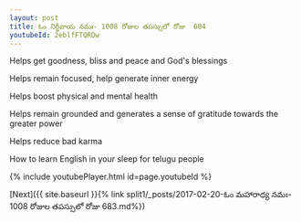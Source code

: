 ```yaml
---
layout: post
title: ఓం నిర్జీవాయ నమః- 1008 రోజుల తపస్సులో రోజు  684
youtubeId: 2eblfFTQRDw
---
```

 
 
Helps get goodness, bliss and peace and God's blessings
 
Helps remain focused, help generate inner energy 
 
Helps boost physical and mental health 
 
Helps remain grounded and generates a sense of gratitude towards the greater power 
 
Helps reduce bad karma
 
How to learn English in your sleep for telugu people
 
 
 
 


{% include youtubePlayer.html id=page.youtubeId %}
 
[Next]({{ site.baseurl }}{% link split1/_posts/2017-02-20-ఓం మహారాధ్య నమః- 1008 రోజుల తపస్సులో రోజు  683.md%})
 
